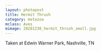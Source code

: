 ```yaml
---
layout: photopost
title: Hermit Thrush
category: metazoa
mclass: Aves
mimage: 20201230_hermit_thrush_small.jpg
---
```


Taken at Edwin Warner Park, Nashville, TN
